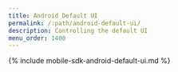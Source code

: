 ```yaml
---
title: Android Default UI
permalink: /:path/android-default-ui/
description: Controlling the default UI
menu_order: 1400
---
```


{% include mobile-sdk-android-default-ui.md %}
